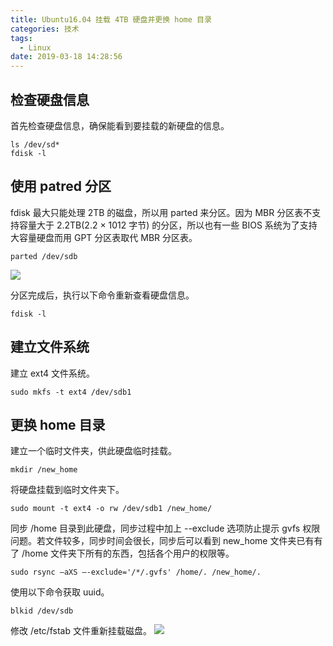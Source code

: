 ```yaml
---
title: Ubuntu16.04 挂载 4TB 硬盘并更换 home 目录
categories: 技术
tags:
  - Linux
date: 2019-03-18 14:28:56
---
```


## 检查硬盘信息
首先检查硬盘信息，确保能看到要挂载的新硬盘的信息。
```
ls /dev/sd*
fdisk -l 
```

## 使用 patred 分区
fdisk 最大只能处理 2TB 的磁盘，所以用 parted 来分区。因为 MBR 分区表不支持容量大于 2.2TB(2.2 × 1012 字节) 的分区，所以也有一些 BIOS 系统为了支持大容量硬盘而用 GPT 分区表取代 MBR 分区表。
```
parted /dev/sdb
```

![](/img/260_parted_1.png)


分区完成后，执行以下命令重新查看硬盘信息。
```
fdisk -l
```

## 建立文件系统
建立 ext4 文件系统。
```
sudo mkfs -t ext4 /dev/sdb1
```

## 更换 home 目录
建立一个临时文件夹，供此硬盘临时挂载。
```
mkdir /new_home
```

将硬盘挂载到临时文件夹下。
```
sudo mount -t ext4 -o rw /dev/sdb1 /new_home/
```

同步 /home 目录到此硬盘，同步过程中加上 --exclude 选项防止提示 gvfs 权限问题。若文件较多，同步时间会很长，同步后可以看到 new_home 文件夹已有有了 /home 文件夹下所有的东西，包括各个用户的权限等。
```
sudo rsync –aXS –-exclude='/*/.gvfs' /home/. /new_home/.
```

使用以下命令获取 uuid。
```
blkid /dev/sdb
```

修改 /etc/fstab 文件重新挂载磁盘。
![](/img/260_patred_2.png)
